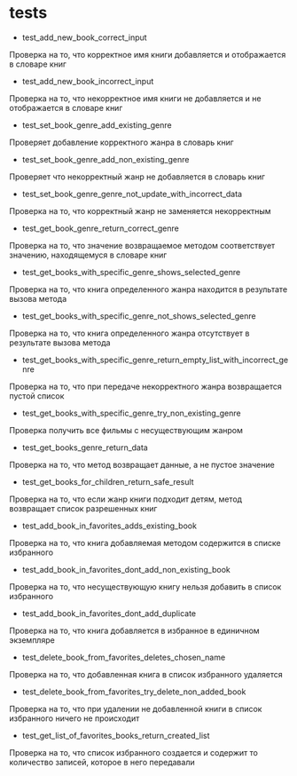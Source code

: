 # tests
* test_add_new_book_correct_input

Проверка на то, что корректное имя книги добавляется и отображается в словаре книг

* test_add_new_book_incorrect_input

Проверка на то, что некорректное имя книги не добавляется и не отображается в словаре книг

* test_set_book_genre_add_existing_genre

Проверяет добавление корректного жанра в словарь книг

* test_set_book_genre_add_non_existing_genre

Проверяет что некорректный жанр не добавляется в словарь книг

* test_set_book_genre_genre_not_update_with_incorrect_data

Проверка на то, что корректный жанр не заменяется некорректным

* test_get_book_genre_return_correct_genre

Проверка на то, что значение возвращаемое методом соответствует значению, находящемуся в словаре книг 

* test_get_books_with_specific_genre_shows_selected_genre

Проверка на то, что книга определенного жанра находится в результате вызова метода

* test_get_books_with_specific_genre_not_shows_selected_genre

Проверка на то, что книга определенного жанра отсутствует в результате вызова метода 

* test_get_books_with_specific_genre_return_empty_list_with_incorrect_genre

Проверка на то, что при передаче некорректного жанра возвращается пустой список

* test_get_books_with_specific_genre_try_non_existing_genre

Проверка получить все фильмы с несуществующим жанром

* test_get_books_genre_return_data

Проверка на то, что метод возвращает данные, а не пустое значение

* test_get_books_for_children_return_safe_result

Проверка на то, что если жанр книги подходит детям, метод возвращает список разрешенных книг

* test_add_book_in_favorites_adds_existing_book

Проверка на то, что книга добавляемая методом содержится в списке избранного

* test_add_book_in_favorites_dont_add_non_existing_book

Проверка на то, что несуществующую книгу нельзя добавить в список избранного

* test_add_book_in_favorites_dont_add_duplicate

Проверка на то, что книга добавляется в избранное в единичном экземпляре

* test_delete_book_from_favorites_deletes_chosen_name

Проверка на то, что добавленная книга в список избранного удаляется

* test_delete_book_from_favorites_try_delete_non_added_book

Проверка на то, что при удалении не добавленной книги в список избранного ничего не происходит

* test_get_list_of_favorites_books_return_created_list

Проверка на то, что список избранного создается и содержит то количество записей, которое в него передавали